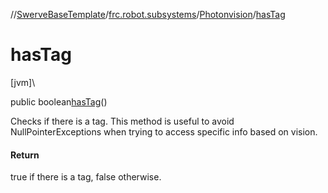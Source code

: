 //[SwerveBaseTemplate](../../../index.md)/[frc.robot.subsystems](../index.md)/[Photonvision](index.md)/[hasTag](has-tag.md)

# hasTag

[jvm]\

public boolean[hasTag](has-tag.md)()

Checks if there is a tag. This method is useful to avoid NullPointerExceptions when trying to access specific info based on vision.

#### Return

true if there is a tag, false otherwise.

